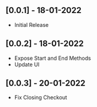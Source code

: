 ## [0.0.1] - 18-01-2022

* Initial Release

## [0.0.2] - 18-01-2022

* Expose Start and End Methods
* Update UI

## [0.0.3] - 20-01-2022
* Fix Closing Checkout

